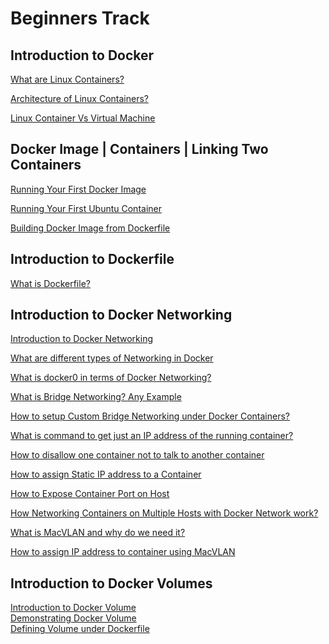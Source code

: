 # Beginners Track

## Introduction to Docker

[What are Linux Containers?](https://github.com/ajeetraina/docker101/blob/master/beginners/001_Docker_Containers.md)

[Architecture of Linux Containers?](https://github.com/ajeetraina/docker101/blob/master/beginners/002_Docker_Containers.md)

[Linux Container Vs Virtual Machine](https://github.com/ajeetraina/docker101/blob/master/beginners/003_Containers_Vs_VM.md)

## Docker Image | Containers | Linking Two Containers

[Running Your First Docker Image](https://github.com/ajeetraina/docker101/blob/master/beginners/010_hello-world-001.md)

[Running Your First Ubuntu Container](https://github.com/ajeetraina/docker101/blob/master/beginners/011_first-ubuntu-container-002.md)

[Building Docker Image from Dockerfile](https://github.com/ajeetraina/docker101/blob/master/beginners/012_chap03.md)


## Introduction to Dockerfile

[What is Dockerfile?](https://github.com/ajeetraina/docker101/blob/master/beginners/020_Dockerfile.md)


## Introduction to Docker Networking 

[Introduction to Docker Networking](https://github.com/ajeetraina/docker101/blob/master/beginners/030_IntroToNetworkDocker.md)

[What are different types of Networking in Docker](https://github.com/ajeetraina/docker101/blob/master/beginners/IntroToNetworkDocker.md#what-are-different-types-of-networking-in-docker)

[What is docker0 in terms of Docker Networking?](https://github.com/ajeetraina/docker101/blob/master/beginners/IntroToNetworkDocker.md#what-is-docker0-in-terms-of-docker-networking)

[What is Bridge Networking? Any Example](https://github.com/ajeetraina/docker101/blob/master/beginners/Bridge-Networks.md)

[How to setup Custom Bridge Networking under Docker Containers?](https://github.com/ajeetraina/docker101/blob/master/beginners/Bridge-Networks.md#user-defined-bridge-network)

[What is command to get just an IP address of the running container?](https://github.com/ajeetraina/docker101/blob/master/beginners/Bridge-Networks.md#default-bridge-network)

[How to disallow one container not to talk to another container](https://github.com/ajeetraina/docker101/blob/master/beginners/Chap08.md#linux-network-namespace-introduction)

[How to assign Static IP address to a Container](https://github.com/ajeetraina/docker101/blob/master/beginners/IntroToNetworkDocker.md#1-how-to-assign-static-ip-address-to-a-container)

[How to Expose Container Port on Host](https://github.com/ajeetraina/docker101/blob/master/beginners/IntroToNetworkDocker.md#2-how-to-expose-container-port-on-host)

[How Networking Containers on Multiple Hosts with Docker Network work?](https://github.com/ajeetraina/docker101/blob/master/beginners/IntroToNetworkDocker.md#3-networking-containers-on-multiple-hosts-with-docker-network-work)

[What is MacVLAN and why do we need it?](https://github.com/ajeetraina/docker101/blob/master/beginners/MacVlan.md)

[How to assign IP address to container using MacVLAN](https://github.com/ajeetraina/docker101/blob/master/beginners/chap11.md#step-5-let-us-create-a-sample-docker-image-and-assign-statics-ipensure-that-it-is-from-free-pool)


## Introduction to Docker Volumes 

[Introduction to Docker Volume](https://github.com/ajeetraina/docker101/blob/master/beginners/IntroToDockerVolume.md)<br>
[Demonstrating Docker Volume](https://github.com/ajeetraina/docker101/blob/master/beginners/volume/demo-volume.md)<br>
[Defining Volume under Dockerfile](https://github.com/ajeetraina/docker101/blob/master/beginners/volume/volume-dockerfile.md)<br>
